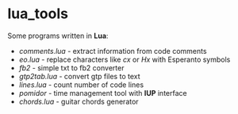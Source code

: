 # lua_tools
Some programs written in **Lua**:

* _comments.lua_ - extract information from code comments
* _eo.lua_ - replace characters like _cx_ or _Hx_ with Esperanto symbols
* _fb2_ - simple txt to fb2 converter
* _gtp2tab.lua_ - convert gtp files to text
* _lines.lua_ - count number of code lines
* _pomidor_ - time management tool with **IUP** interface
* _chords.lua_ - guitar chords generator
